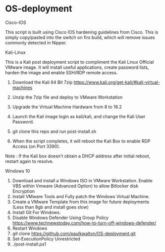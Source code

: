 # OS-deployment

Cisco-IOS

This script is built using Cisco IOS hardening guidelines from Cisco. This is simply copy/pasted into the switch on firs build, which will remove issues commonly detected in Nipper.

Kali-Linux

This is a Kali post deployment script to compliment the Kali Linux Official VMware image. It will install useful applications, create password lists, harden the image and enable SSH/RDP remote access.


1. Download the Kali 64 Bit 7zip https://www.kali.org/get-kali/#kali-virtual-machines

2. Unzip the 7zip file and deploy to VMware Workstation

3. Upgrade the Virtual Machine Hardware from 8 to 16.2

4. Launch the Kali image login as kali/kali, and change the Kali User Password.

5. git clone this repo and run post-install.sh

6. When the script completes, it will reboot the Kali Box to enable RDP Access (on Port 3390).

Note : If the Kali box doesn't obtain a DHCP address after initial reboot, restart again to resolve.

Windows 10

1. Download and install a Windows ISO in VMware Workstation. Enable VBS within Vmware (Advanced Option) to allow Bitlocker disk Encryption
2. Install VMware Tools and Fully patch the Windows Virtual Machine.
3. Create a VMware Template from this image for future deployments (Less than 8gb and install goes slow)
4. Install Git For Windows.
5. Disable Windows Defender Using Group Policy https://www.technewstoday.com/how-to-turn-off-windows-defender/
6. Restart Windows
7. git clone https://github.com/paulkwalton/OS-deployment.git
8. Set-ExecutionPolicy Unrestricted
9. ./post-install.ps1

